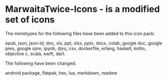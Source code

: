 # MarwaitaTwice-Icons - is a modified set of icons
The mimetypes for the following files have been added to this icon pack: 

epub, json, json-ld, doc, xls, ppt, xlsx, pptx, docx, colab, google doc, google pres, google spre, ipynb, djvu, csv, dockerfile, erlang, haskell, kotlin, objective c, scala, swift, dart.

The following have been changed: 

android package, flatpak, hex, lua, markdown, readme